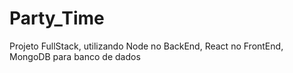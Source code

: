 # Party_Time
 Projeto FullStack, utilizando Node no BackEnd, React no FrontEnd, MongoDB para banco de dados 
